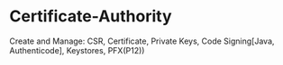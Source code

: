 # Certificate-Authority
Create and Manage: CSR, Certificate, Private Keys, Code Signing[Java, Authenticode], Keystores, PFX(P12))

